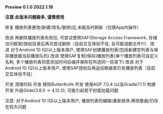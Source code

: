 **Preview 0.1.0 2022.1.18**

**注意:此版本问题<del>极多</del>, 谨慎使用**

修复 播放列表更改(新建/改名/删除)后,未能及时刷新（仅限App内操作）

改进 再删除播放列表失败后, 可尝试使用SAF(Storage Access Framework, 存储访问框架)授权目录后再次尝试删除（目前交互体验不佳, 且可能误删文件!!!）
改进 对于Android 10 (Q)以上版本用户, 使用SAF创建播放列表(包括新建空列表与保存播放器当前播放队列)
改进 使用SAF复制(保存)播放列表(单个播放列表可自定义名称, 多个播放列表同意添加时间后缀并保存在所选同一目录下)
改进 对于Android 10 (Q)以上版本用户, 使用SAF授权后再追加歌曲至已有播放列表（目前交互体验不佳）

开发 清理代码
开发 移除ButterKnife
开发 使用AGP 7.0.4 (以及Gradle7.1.1) 构建
开发 升级Glide(3.8.0 -> 4.12.0), 可能引起若干封面加载问题

注意: 对于Android 10 (Q)以上版本用户, 播放列表的编辑(重新排序,移除歌曲)仍存在较大问题
